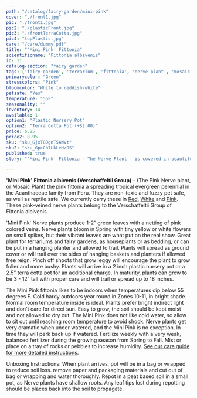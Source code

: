 ```yaml
---
path: "/catalog/fairy-garden/mini-pink"
cover: "./front1.jpg"
pic: "./front1.jpg"
pic2: "./plasticFront.jpg"
pic3: "./frontTerraCotta.jpg"
pic4: "topPlastic.jpg"
care: "/care/dummy.pdf"
title: "'Mini Pink' Fittonia"
scientificname: "Fittonia albivenis"
id: 11
catalog-section: "fairy garden"
tags: ['fairy garden', 'terrarium', 'fittonia', 'nerve plant', 'mosaic plant']
primarycolor: "Green"
stresscolors: "Pink"
bloomcolor: "White to reddish-white"
petsafe: "Yes"
temperature: "55F"
seasonality: ""
inventory: 14
available: 1
option1: "Plastic Nursery Pot"
option2: "Terra Cotta Pot (+$2.00)"
price: 6.25
price2: 8.95
sku: "sku_GjxT8DgnT5AWVt"
sku2: "sku_GpcCh7LkLeHzOS"
published: true
story: "'Mini Pink' Fittonia - The Nerve Plant - is covered in beautiful pink colored veins over green leaves."

---
```

<strong>'Mini Pink' Fittonia albivenis (Verschaffeltii Group)</strong> - (The Pink Nerve plant, or Mosaic Plant) the pink fittonia a spreading tropical evergreen perennial in the Acanthaceae family from Peru. They are non-toxic and fuzzy pet safe, as well as reptile safe. We currently carry these in [Red](/catalog/fairy-garden/mini-red), [White](/catalog/fairy-garden/mini-white) and [Pink](/catalog/fairy-garden/mini-pink). These pink-veined nerve plants belong to the Verschaffeltii Group of Fittonia albivenis. 

'Mini Pink' Nerve plants produce 1-2” green leaves with a netting of pink colored veins. Nerve plants bloom in Spring with tiny yellow or white flowers on small spikes, but their vibrant leaves are what put on the real show. Great plant for terrariums and fairy gardens, as houseplants or as bedding, or can be put in a hanging planter and allowed to trail. Plants will spread as ground cover or will trail over the sides of hanging baskets and planters if allowed free reign. Pinch off shoots that grow leggy will encourage the plant to grow fuller and more bushy. Plants will arrive in a 2 inch plastic nursery pot or a 2.5” terra cotta pot for an additional charge. In maturity, plants can grow to be 3 - 12” tall with proper care and will trail or spread up to 18 inches.

The Mini Pink fittonia likes to be indoors when temperatures dip below 55 degrees F. Cold hardy outdoors year round in Zones 10-11, in bright shade. Normal room temperature inside is ideal. Plants prefer bright indirect light and don't care for direct sun. Easy to grow, the soil should be kept moist and not allowed to dry out. The Mini Pink does not like cold water, so allow to sit out until reaching room temperature to avoid shock. Nerve plants get very dramatic when under watered, and the Mini Pink is no exception. In time they will perk back up if watered. Fertilize weekly with a very weak, balanced fertilizer during the growing season from Spring to Fall. Mist or place on a tray of rocks or pebbles to increase humidity.   [See our care guide for more detailed instructions](/care/fittonia/).

Unboxing Instructions: When plant arrives, pot will be in a bag or wrapped to reduce soil loss. remove paper and packaging materials and cut out of bag or wrapping and water thoroughly. Repot in a peat based soil in a small pot, as Nerve plants have shallow roots. Any leaf tips lost during repotting should be places back into the soil to propagate. 
